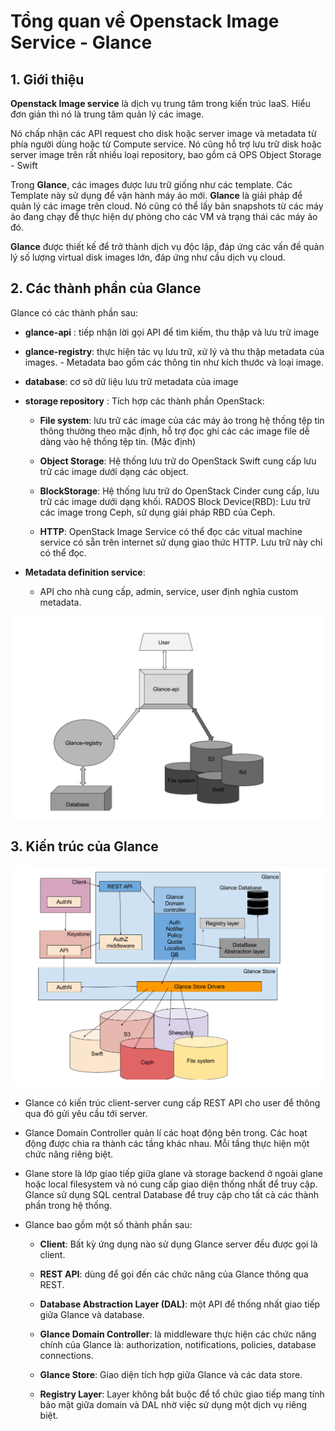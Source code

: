 # Tổng quan về Openstack Image Service - Glance

## 1. Giới thiệu

**Openstack Image service** là dịch vụ trung tâm trong kiến trúc IaaS. Hiểu đơn giản thì nó là trung tâm quản lý các image.

Nó chấp nhận các API request cho disk hoặc server image và metadata từ phía người dùng hoặc từ Compute service. Nó cũng hỗ trợ lưu trữ disk hoặc server image trên rất nhiều loại repository, bao gồm cả OPS Object Storage - Swift

Trong **Glance**, các images được lưu trữ giống như các template. Các Template này sử dụng để vận hành máy ảo mới. **Glance** là giải pháp để quản lý các image trên cloud. Nó cũng có thể lấy bản snapshots từ các máy ảo đang chạy để thực hiện dự phòng cho các VM và trạng thái các máy ảo đó.

**Glance** được thiết kế để trở thành dịch vụ độc lập, đáp ứng các vấn đề quản lý số lượng virtual disk images lớn, đáp ứng như cầu dịch vụ cloud.

## 2. Các thành phần của Glance

Glance có các thành phần sau:

- **glance-api** : tiếp nhận lời gọi API để tìm kiếm, thu thập và lưu trữ image

- **glance-registry**: thực hiện tác vụ lưu trữ, xử lý và thu thập metadata của images. - Metadata bao gồm các thông tin như kích thước và loại image.

- **database**: cơ sở dữ liệu lưu trữ metadata của image

- **storage repository** : Tích hợp các thành phần OpenStack:

    - **File system**: lưu trữ các image của các máy ảo trong hệ thống tệp tin thông thường theo mặc định, hỗ trợ đọc ghi các các image file dễ dàng vào hệ thống tệp tin. (Mặc định)

    - **Object Storage**: Hệ thống lưu trữ do OpenStack Swift cung cấp lưu trữ các image dưới dạng các object.

    - **BlockStorage**: Hệ thống lưu trữ do OpenStack Cinder cung cấp, lưu trữ các image dưới dạng khối. RADOS Block Device(RBD): Lưu trữ các image trong Ceph, sử dụng giải pháp RBD của Ceph.

    - **HTTP**: OpenStack Image Service có thể đọc các vitual machine service có sẵn trên internet sử dụng giao thức HTTP. Lưu trữ này chỉ có thể đọc.

- **Metadata definition service**:

    - API cho nhà cung cấp, admin, service, user định nghĩa custom metadata.

![](../images/Screenshot_1.png)

## 3. Kiến trúc của Glance

![](../images/Screenshot_2.png)

- Glance có kiến trúc client-server cung cấp REST API cho user để thông qua đó gửi yêu cầu tới server.

- Glance Domain Controller quản lí các hoạt động bên trong. Các hoạt động được chia ra thành các tầng khác nhau. Mỗi tầng thực hiện một chức năng riêng biệt.

- Glane store là lớp giao tiếp giữa glane và storage backend ở ngoài glane hoặc local filesystem và nó cung cấp giao diện thống nhất để truy cập. Glance sử dụng SQL central Database để truy cập cho tất cả các thành phần trong hệ thống.

- Glance bao gồm một số thành phần sau:

    - **Client**: Bất kỳ ứng dụng nào sử dụng Glance server đều được gọi là client.

    - **REST API**: dùng để gọi đến các chức năng của Glance thông qua REST.

    - **Database Abstraction Layer (DAL)**: một API để thống nhất giao tiếp giữa Glance và database.

    - **Glance Domain Controller**: là middleware thực hiện các chức năng chính của Glance là: authorization, notifications, policies, database connections.

    - **Glance Store**: Giao diện tích hợp giữa Glance và các data store.

    - **Registry Layer**: Layer không bắt buộc để tổ chức giao tiếp mang tính bảo mật giữa domain và DAL nhờ việc sử dụng một dịch vụ riêng biệt.